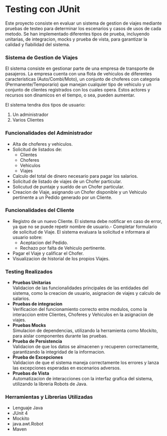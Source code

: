 # Testing con JUnit
Este proyecto consiste en evaluar un sistema de gestion de viajes mediante pruebas de testeo para determinar los escenarios y casos de usos de cada metodo.
Se han implementado diferentes tipos de prueba, incluyendo unitarias, de integracion, mocks y prueba de vista, para garantizar la calidad y fiabilidad del sistema.

### Sistema de Gestion de Viajes

El sistema consiste en gestionar parte de una empresa de transporte de pasajeros. La empresa cuenta con una flota de vehiculos de diferentes
caracteristicas (Auto/Combi/Moto), un conjunto de choferes con categoria (Permanente/Temporario) que manejan cualquier tipo de vehiculo y un conjunto de clientes
registrados con los cuales opera. Estos actores y recursos son dinamicos en el tiempo, o sea, pueden aumentar.

El sistema tendra dos tipos de usuario:
1. Un administrador
2. Varios Clientes

### Funcionalidades del Administrador
- Alta de choferes y vehiculos.
- Solicitud de listados de:<br>
    - Clientes<br>
    - Choferes<br>
    - Vehiculos<br>
    - Viajes<br>
- Calculo del total de dinero necesario para pagar los salarios.
- Solicitud de listado de viajes de un Chofer particular.
- Solicutud de puntaje y sueldo de un Chofer particular.
- Creacion de Viaje, asignando un Chofer disponible y un Vehiculo pertinente a un Pedido generado por un Cliente.

### Funcionalidades del Cliente
- Registro de un nuevo Cliente. El sistema debe notificar en caso de error, ya que no se puede repetir nombre de usuario.- Completar formulario de solicitud de Viaje. El sistema evaluara la solicitud e informara al usuario sobre:<br>
    - Aceptacion del Pedido.<br>
    - Rechazo por falta de Vehiculo pertinente.<br>
- Pagar el Viaje y calificar el Chofer.
- Visualizacion de historial de los propios Viajes.

### Testing Realizados
- <b>Pruebas Unitarias</b><br>
   Validacion de las funcionalidades principales de las entidades del sistema, como la creacion de usuario, asignacion de viajes y calculo de salarios.<br>
- <b>Pruebas de integracion</b><br>
   Verificacion del funcionamiento correcto entre modulos, como la interaccion entre Clientes, Choferes y Vehiculos en la asignacion de viajes.<br>
- <b>Pruebas Mocks</b><br>
   Simulacion de dependencias, utilizando la herramienta como Mockito, para aislar componentes durante las pruebas.<br>
- <b>Prueba de Persistencia</b><br>
    Validacion de que los datos se almacenen y recuperen correctamente, garantizando la integridad de la informacion.
- <b>Prueba de Excepciones</b><br>
    Validacion de que el sistema maneja correctamente los errores y lanza las excepciones esperadas en escenarios adversos.
- <b>Pruebas de Vista</b><br>
   Automatizacion de interacciones con la interfaz grafica del sistema, utilizando la libreria Robots de Java.

### Herramientas y Librerias Utilizadas
- Lenguaje Java
- JUnit 4
- Mockito
- java.awt.Robot
- Maven

   
